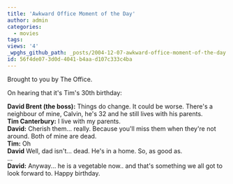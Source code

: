 ```yaml
---
title: 'Awkward Office Moment of the Day'
author: admin
categories:
  - movies
tags: 
views: '4'
_wpghs_github_path: _posts/2004-12-07-awkward-office-moment-of-the-day.md
id: 56f4de07-3d0d-4041-b4aa-d107c333c4ba
---
```

<p>Brought to you by The Office.</p>
<p>On hearing that it's Tim's 30th birthday:</p>
<p><strong>David Brent (the boss):</strong> Things do change.  It could be worse. There's a neighbour of mine, Calvin, he's 32 and he still lives with his parents.<br />
<strong>Tim Canterbury:</strong> I live with my parents.<br />
<strong>David:</strong> Cherish them... really. Because you'll miss them when they're not around.  Both of mine are dead.<br />
<strong>Tim:</strong> Oh<br />
<strong>David</strong> Well, dad isn't... dead.  He's in a home. So, as good as.<br />
...<br />
<strong>David:</strong> Anyway...  he is a vegetable now.. and that's something we all got to look forward to.  Happy birthday.</p>
